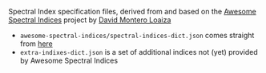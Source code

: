 
Spectral Index specification files, derived from and based on the 
[Awesome Spectral Indices](https://awesome-ee-spectral-indices.readthedocs.io/) project
by [David Montero Loaiza](https://github.com/davemlz)

- `awesome-spectral-indices/spectral-indices-dict.json` comes straight 
   from [here](https://github.com/davemlz/awesome-spectral-indices/blob/main/output/spectral-indices-dict.json)
- `extra-indixes-dict.json` is a set of additional indices not (yet) provided by Awesome Spectral Indices

